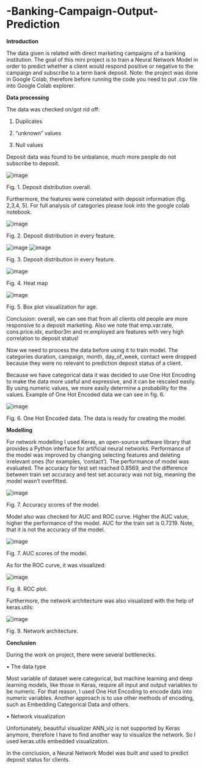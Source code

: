# -Banking-Campaign-Output-Prediction

<b>Introduction</b>

The data given is related with direct marketing campaigns of a banking institution. The goal of this mini project is to train a Neural Network Model in order to predict whether a client would respond positive or negative to the campaign and subscribe to a term bank deposit.
Note: the project was done in Google Colab, therefore before running the code you need to put .csv file into Google Colab explorer. 

<b>Data processing</b>
  
The data was checked on/got rid off:
  
1.	Duplicates
  
2.	“unknown” values
  
3.	Null values
  
Deposit data was found to be unbalance, much more people do not subscribe to deposit. 
  
![image](https://user-images.githubusercontent.com/90958123/156230218-e644b630-3a93-4630-ba47-ed668253630e.png)

 
Fig. 1. Deposit distribution overall. 

Furthermore, the features were correlated with deposit information (fig. 2,3,4, 5). For full analysis of categories please look into the google colab notebook. 

 
  ![image](https://user-images.githubusercontent.com/90958123/156230260-7131e10e-136d-4361-9dd4-568bd96c64b2.png)

  
Fig. 2. Deposit distribution in every feature. 

 ![image](https://user-images.githubusercontent.com/90958123/156230288-df69fadb-f457-4059-b5bf-570c283a8c5f.png)
![image](https://user-images.githubusercontent.com/90958123/156230305-cd4334b2-3748-4b86-9096-4bc9e8dab9fb.png)

 
Fig. 3. Deposit distribution in every feature. 

  ![image](https://user-images.githubusercontent.com/90958123/156230325-ee90ec4b-169c-4352-b4ce-84ffa45e8d2b.png)

 
Fig. 4. Heat map
 
  ![image](https://user-images.githubusercontent.com/90958123/156230394-b0018d0e-a45e-4f3b-add8-d639ef23dcff.png)

  
Fig. 5. Box plot visualization for age. 
  
Conclusion: overall, we can see that from all clients old people are more responsive to a deposit marketing. Also we note that emp.var.rate, cons.price.idx, euribor3m and nr.employed are features with very high correlation to deposit status!
  
Now we need to process the data before using it to train model. The categories duration, campaign, month, day_of_week, contact were dropped because they were no relevant to prediction deposit status of a client. 
  
Because we have categorical data it was decided to use One Hot Encoding to make the data more useful and expressive, and it can be rescaled easily. By using numeric values, we more easily determine a probability for the values. Example of One Hot Encoded data we can see in fig. 6.

 
  ![image](https://user-images.githubusercontent.com/90958123/156230438-27dc84ea-0be4-4f20-944a-ed27f835829e.png)

  
Fig. 6. One Hot Encoded data. 
The data is ready for creating the model.


  <b>Modelling</b>
  
For network modelling I used Keras, an open-source software library that provides a Python interface for artificial neural networks. Performance of the model was improved by changing selecting features and deleting irrelevant ones (for examples, ‘contact’).
The performance of model was evaluated. The accuracy for test set reached 0.8569, and the difference between train set accuracy and test set accuracy was not big, meaning the model wasn’t overfitted.
 
  ![image](https://user-images.githubusercontent.com/90958123/156230477-87312f27-325b-4194-a6e4-e3ce0e043ce0.png)

  
Fig. 7. Accuracy scores of the model. 

Model also was checked for AUC and ROC curve. Higher the AUC value, higher the performance of the model. AUC for the train set is 0.7219. Note, that it is not the accuracy of the model. 

  ![image](https://user-images.githubusercontent.com/90958123/156230497-af6d56e3-8b5b-4f86-a44f-b66dca4a2e0d.png)

 
Fig. 7. AUC scores of the model. 

As for the ROC curve, it was visualized:
 
  
  ![image](https://user-images.githubusercontent.com/90958123/156230512-f8be93b5-89d4-4080-a1de-45e3c28339f7.png)

  
Fig. 8. ROC plot.
  
  
Furthermore, the network architecture was also visualized with the help of keras.utils:
 
  
  ![image](https://user-images.githubusercontent.com/90958123/156230617-4d02a8f9-4679-4193-affb-cc6230f9226a.png)

  
  
Fig. 9. Network architecture.

  
  <b>Conclusion</b>
  
During the work on project, there were several bottlenecks. 
  
•	The data type
  
Most variable of dataset were categorical, but machine learning and deep learning models, like those in Keras, require all input and output variables to be numeric. For that reason, I used One Hot Encoding to encode data into numeric variables. Another approach is to use other methods of encoding, such as Embedding Categorical Data and others.
  
•	Network visualization
  
Unfortunately, beautiful visualizer ANN_viz is not supported by Keras anymore, therefore I have to find another way to visualize the network. So I used keras.utils embedded visualization. 
  
In the conclusion, a Neural Network Model was built and used to predict deposit status for clients. 


